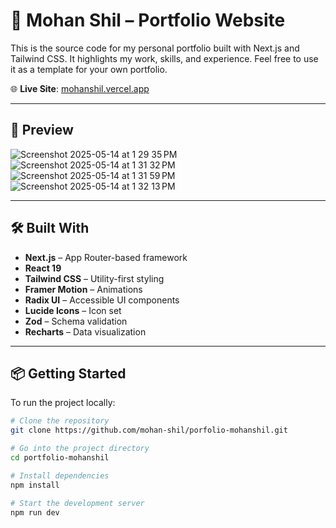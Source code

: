 # 💼 Mohan Shil – Portfolio Website

This is the source code for my personal portfolio built with Next.js and Tailwind CSS.
It highlights my work, skills, and experience.
Feel free to use it as a template for your own portfolio.

🌐 **Live Site**: [mohanshil.vercel.app](https://mohanshil.vercel.app)

---

## 📸 Preview

![Screenshot 2025-05-14 at 1 29 35 PM](https://github.com/user-attachments/assets/d3b33a31-ea81-463e-9207-92d1c3db259d)
![Screenshot 2025-05-14 at 1 31 32 PM](https://github.com/user-attachments/assets/b5a51312-d887-4e72-aaa1-1aae5695dce8)
![Screenshot 2025-05-14 at 1 31 59 PM](https://github.com/user-attachments/assets/e1461848-75be-4077-ba45-491b0627f41b)
![Screenshot 2025-05-14 at 1 32 13 PM](https://github.com/user-attachments/assets/fea7661d-efc6-43e3-ae6a-14d11e4005bc)


---

## 🛠️ Built With

- **Next.js** – App Router-based framework
- **React 19**
- **Tailwind CSS** – Utility-first styling
- **Framer Motion** – Animations
- **Radix UI** – Accessible UI components
- **Lucide Icons** – Icon set
- **Zod** – Schema validation
- **Recharts** – Data visualization

---

## 📦 Getting Started

To run the project locally:

```bash
# Clone the repository
git clone https://github.com/mohan-shil/porfolio-mohanshil.git

# Go into the project directory
cd portfolio-mohanshil

# Install dependencies
npm install

# Start the development server
npm run dev
